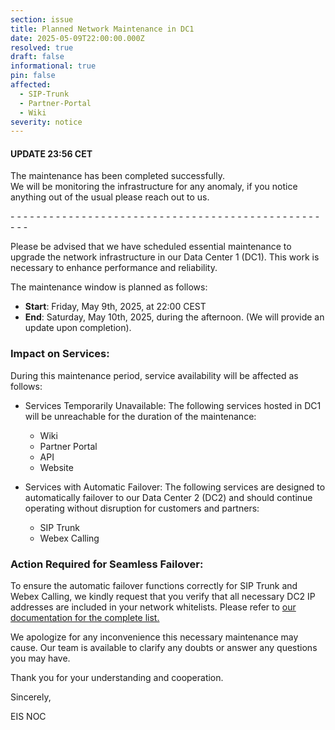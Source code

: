 ```yaml
---
section: issue
title: Planned Network Maintenance in DC1
date: 2025-05-09T22:00:00.000Z
resolved: true
draft: false
informational: true
pin: false
affected:
  - SIP-Trunk
  - Partner-Portal
  - Wiki
severity: notice
---
```

#### UPDATE 23:56 CET 

The maintenance has been completed successfully.\
We will be monitoring the infrastructure for any anomaly, if you notice anything out of the usual please reach out to us.



\- - - - - - - - - - - - - - - - - - - - - - - - - - - - - - - - - - - - - - - - - - - - - - - - - - - 



Please be advised that we have scheduled essential maintenance to upgrade the network infrastructure in our Data Center 1 (DC1). This work is necessary to enhance performance and reliability.

The maintenance window is planned as follows:

* **Start**: Friday, May 9th, 2025, at 22:00 CEST
* **End**: Saturday, May 10th, 2025, during the afternoon. (We will provide an update upon completion).

### Impact on Services:

During this maintenance period, service availability will be affected as follows:

* Services Temporarily Unavailable: The following services hosted in DC1 will be unreachable for the duration of the maintenance:

  * Wiki
  * Partner Portal
  * API
  * Website
* Services with Automatic Failover: The following services are designed to automatically failover to our Data Center 2 (DC2) and should continue operating without disruption for customers and partners:

  * SIP Trunk
  * Webex Calling

### Action Required for Seamless Failover:

To ensure the automatic failover functions correctly for SIP Trunk and Webex Calling, we kindly request that you verify that all necessary DC2 IP addresses are included in your network whitelists. Please refer to [our documentation for the complete list.](https://wiki.teameis.it/it/VoIP/Eis-Trunksip/Requisiti-Tecnici)

[](https://wiki.teameis.it/it/VoIP/Eis-Trunksip/Requisiti-Tecnici)

We apologize for any inconvenience this necessary maintenance may cause. Our team is available to clarify any doubts or answer any questions you may have.

Thank you for your understanding and cooperation.

Sincerely,

EIS NOC
